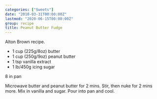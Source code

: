 ```yaml
---
categories: ["Sweets"]
date: "2010-03-31T00:00:00Z"
lastmod: "2020-06-15T00:00:00Z"
group: recipe
title: Peanut Butter Fudge
---
```



Alton Brown recipe.

- 1 cup (225g/8oz) butter
- 1 cup (250g/9oz) peanut butter
- 1 tsp vanilla extract
- 1 lb/450g icing sugar

8 in pan

Microwave butter and peanut butter for 2 mins.  Stir, then nuke for 2 mins more.  Mix in vanilla and sugar.  Pour into pan and cool.